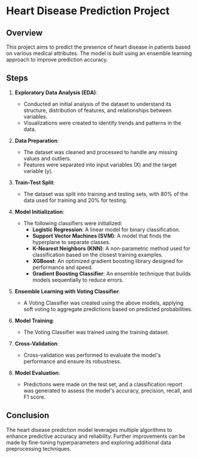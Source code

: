 # Heart Disease Prediction Project

## Overview
This project aims to predict the presence of heart disease in patients based on various medical attributes. The model is built using an ensemble learning approach to improve prediction accuracy.

## Steps

1. **Exploratory Data Analysis (EDA)**:
   - Conducted an initial analysis of the dataset to understand its structure, distribution of features, and relationships between variables.
   - Visualizations were created to identify trends and patterns in the data.

2. **Data Preparation**:
   - The dataset was cleaned and processed to handle any missing values and outliers.
   - Features were separated into input variables (X) and the target variable (y).

3. **Train-Test Split**:
   - The dataset was split into training and testing sets, with 80% of the data used for training and 20% for testing.

4. **Model Initialization**:
   - The following classifiers were initialized:
     - **Logistic Regression**: A linear model for binary classification.
     - **Support Vector Machines (SVM)**: A model that finds the hyperplane to separate classes.
     - **K-Nearest Neighbors (KNN)**: A non-parametric method used for classification based on the closest training examples.
     - **XGBoost**: An optimized gradient boosting library designed for performance and speed.
     - **Gradient Boosting Classifier**: An ensemble technique that builds models sequentially to reduce errors.

5. **Ensemble Learning with Voting Classifier**:
   - A Voting Classifier was created using the above models, applying soft voting to aggregate predictions based on predicted probabilities.

6. **Model Training**:
   - The Voting Classifier was trained using the training dataset.

7. **Cross-Validation**:
   - Cross-validation was performed to evaluate the model's performance and ensure its robustness.

8. **Model Evaluation**:
   - Predictions were made on the test set, and a classification report was generated to assess the model's accuracy, precision, recall, and F1 score.

## Conclusion
The heart disease prediction model leverages multiple algorithms to enhance predictive accuracy and reliability. Further improvements can be made by fine-tuning hyperparameters and exploring additional data preprocessing techniques.

